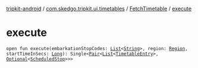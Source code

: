 [tripkit-android](../../index.md) / [com.skedgo.tripkit.ui.timetables](../index.md) / [FetchTimetable](index.md) / [execute](./execute.md)

# execute

`open fun execute(embarkationStopCodes: `[`List`](https://kotlinlang.org/api/latest/jvm/stdlib/kotlin.collections/-list/index.html)`<`[`String`](https://kotlinlang.org/api/latest/jvm/stdlib/kotlin/-string/index.html)`>, region: `[`Region`](../../com.skedgo.tripkit.common.model/-region/index.md)`, startTimeInSecs: `[`Long`](https://kotlinlang.org/api/latest/jvm/stdlib/kotlin/-long/index.html)`): Single<`[`Pair`](https://kotlinlang.org/api/latest/jvm/stdlib/kotlin/-pair/index.html)`<`[`List`](https://kotlinlang.org/api/latest/jvm/stdlib/kotlin.collections/-list/index.html)`<`[`TimetableEntry`](../../com.skedgo.tripkit.ui.model/-timetable-entry/index.md)`>, `[`Optional`](../../com.skedgo.tripkit.ui.utils/-optional/index.md)`<`[`ScheduledStop`](../../com.skedgo.tripkit.common.model/-scheduled-stop/index.md)`>>>`